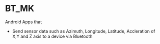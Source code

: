 # BT_MK

Android Apps that

- Send sensor data such as Azimuth, Longitude, Latitude, Accleration of X,Y and Z axis to a device via Bluetooth
